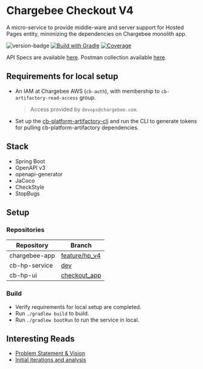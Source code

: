 # Chargebee Checkout V4

A micro-service to provide middle-ware and server support for Hosted Pages entity, minimizing the dependencies on
Chargebee monolith app.

![version-badge](https://img.shields.io/badge/version-0.0.7&#8208;DEV-yellowgreen.svg?style=flat-square)
[![Build with Gradle](https://github.com/chargebee/cb-hp-service/actions/workflows/gradle-build.yml/badge.svg)](https://github.com/chargebee/cb-hp-service/actions/workflows/gradle-build.yml)
[![Coverage](https://sonarcloud.io/api/project_badges/measure?project=chargebee_cb-hp-service&metric=coverage&token=bf1a5121eaf926d89f2d42f438bba93c8b9dfd21)](https://sonarcloud.io/dashboard?id=chargebee_cb-hp-service)


API Specs are available [here](specs/api). Postman collection available [here](assets/postman).

## Requirements for local setup

* An IAM at Chargebee AWS (```cb-auth```), with membership to ```cb-artifactory-read-access``` group.
  > Access provided by ```devops@chargebee.com```.
* Set up the [cb-platform-artifactory-cli](https://github.com/chargebee/cb-platform-artifactory-cli) and run the CLI to
  generate tokens for pulling cb-platform-artifactory dependencies.

## Stack

- Spring Boot
- OpenAPI v3
- openapi-generator
- JaCoco
- CheckStyle
- StopBugs

## Setup

### Repositories

Repository | Branch
--- | --- 
chargebee-app | [feature/hp_v4](https://github.com/chargebee/chargebee-app/tree/feature/hp_v4)
cb-hp-service | [dev](https://github.com/chargebee/cb-hp-service/tree/dev)
cb-hp-ui | [checkout_app](https://github.com/chargebee/cb-hp-ui/tree/checkout_app)

### Build

- Verify requirements for local setup are completed.
- Run ```./gradlew build``` to build.
- Run ```./gradlew bootRun``` to run the service in local.

## Interesting Reads

- [Problem Statement & Vision](https://mychargebee.atlassian.net/wiki/spaces/CHECKOUT/pages/1759707828/Next+Gen+Checkout)
- [Initial iterations and analysis](https://www.notion.so/chargebeedesign/Next-Generation-Checkout-51fe5ff63cab4f43b4ab6609340f8314)
